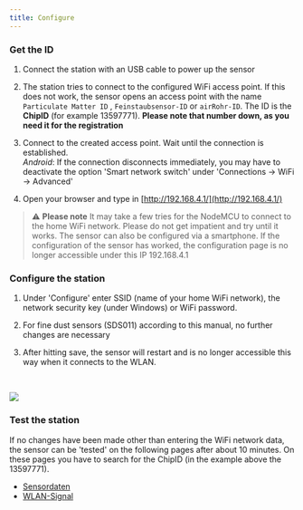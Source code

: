 ```yaml
---
title: Configure
---
```

### Get the ID
1. Connect the station with an USB cable to power up the sensor

2. The station tries to connect to the configured WiFi access point. If this does not work, the sensor opens an access point with the name `Particulate Matter ID` , `Feinstaubsensor-ID` or `airRohr-ID`. The ID is the **ChipID** (for example 13597771). **Please note that number down, as you need it for the registration**

3. Connect to the created access point. Wait until the connection is established.<br>*Android*: If the connection disconnects immediately, you may have to deactivate the option 'Smart network switch' under 'Connections -> WiFi -> Advanced'

4. Open your browser and type in [http://192.168.4.1/](http://192.168.4.1/)

> ⚠️ **Please note**  It may take a few tries for the NodeMCU to connect to the home WiFi network. Please do not get impatient and try until it works. The sensor can also be configured via a smartphone. If the configuration of the sensor has worked, the configuration page is no longer accessible under this IP 192.168.4.1

### Configure the station
1. Under 'Configure' enter SSID (name of your home WiFi network), the network security key (under Windows) or WiFi password.

2. For fine dust sensors (SDS011) according to this manual, no further changes are necessary

3. After hitting save, the sensor will restart and is no longer accessible this way when it connects to the WLAN.

<br>

![](../docs/airrohr_config_initial.png)
<br>

### Test the station
If no changes have been made other than entering the WiFi network data, the sensor can be 'tested' on the following pages after about 10 minutes. On these pages you have to search for the ChipID (in the example above the 13597771).

 * [Sensordaten](http://www.madavi.de/sensor/graph.php) 
 * [WLAN-Signal](http://www.madavi.de/sensor/signal.php) 
        


 
